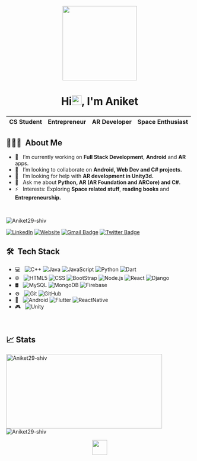 <p align="center">
  <img src="https://github.com/thompsonemerson/thompsonemerson/raw/master/cover-thompson.png" height="200"/>
</p>

<h1 align="center">Hi<img src="https://github.com/TheDudeThatCode/TheDudeThatCode/blob/master/Assets/Hi.gif" width="26px">, I'm Aniket</h1>
<p align = "center">
<h3 align="center">
  
  | CS Student | Entrepreneur | AR Developer | Space Enthusiast |
  | --- | --- | --- | --- |

</h3>
</p>

## 👨🏻‍💻 &nbsp;About Me 

- 🔭 &nbsp; I’m currently working on **Full Stack Development**, **Android** and **AR** apps.
- 👯 &nbsp; I’m looking to collaborate on **Android, Web Dev and C# projects.**
- 🤔 &nbsp; I’m looking for help with **AR development in Unity3d.**
- 💬 &nbsp; Ask me about **Python, AR (AR Foundation and ARCore) and C#.**
- ⚡ &nbsp; Interests: Exploring **Space related stuff**, **reading books** and **Entrepreneurship.**

<br>
<p align="left"> <img src="https://komarev.com/ghpvc/?username=Aniket29-shiv&label=Profile%20views&color=0e75b6&style=flat" alt="Aniket29-shiv" /> </p>

[![LinkedIn](https://img.shields.io/badge/-Aniket%20Chopade-blue?style=flat-square&logo=linkedin&logoColor=white&link=https://www.linkedin.com/in/aniket-chopade-3b7b6518b/)](https://www.linkedin.com/in/aniket-chopade-3b7b6518b/)
[![Website](https://img.shields.io/badge/-Portfolio%20Website-red?style=flat-square&logo=androidauto&logoColor=white&link=https://aniket29-shiv.github.io/aniketchopade.me/)](https://aniket29-shiv.github.io/aniketchopade.me/)
[![Gmail Badge](https://img.shields.io/badge/-aniketchopade2971@gmail.com-c14438?style=flat-square&logo=Gmail&logoColor=white&link=mailto:aniketchopade2971@gmail.com)](mailto:aniketchopade2971@gmail.com)
[![Twitter Badge](https://img.shields.io/badge/-@aniket2971-1ca0f1?style=flat-square&labelColor=1ca0f1&logo=twitter&logoColor=white&link=https://twitter.com/aniket2971)](https://twitter.com/aniket2971)


## 🛠 &nbsp;Tech Stack

- 💻 &nbsp;
  ![C++](https://img.shields.io/badge/-C++-333333?style=flat&logo=C%2B%2B&logoColor=00599C)
  ![Java](https://img.shields.io/badge/-Java-333333?style=flat&logo=Java&logoColor=007396)
  ![JavaScript](https://img.shields.io/badge/-JavaScript-333333?style=flat&logo=javascript)
  ![Python](https://img.shields.io/badge/-Python-333333?style=flat&logo=python)
  ![Dart](https://img.shields.io/badge/-Dart-333333?style=flat&logo=dart)
- 🌐 &nbsp;
  ![HTML5](https://img.shields.io/badge/-HTML5-333333?style=flat&logo=HTML5)
  ![CSS](https://img.shields.io/badge/-CSS-333333?style=flat&logo=CSS3&logoColor=1572B6)
  ![BootStrap](https://img.shields.io/badge/-BootStrap-333333?style=flat&logo=bootstrap&logoColor=1572B6)
  ![Node.js](https://img.shields.io/badge/-Node.js-333333?style=flat&logo=node.js)
  ![React](https://img.shields.io/badge/-React-333333?style=flat&logo=react)
  ![Django](https://img.shields.io/badge/-Django-333333?style=flat&logo=django)
- 🛢 &nbsp;
  ![MySQL](https://img.shields.io/badge/-MySQL-333333?style=flat&logo=mysql)
  ![MongoDB](https://img.shields.io/badge/-MongoDB-333333?style=flat&logo=mongodb)
  ![Firebase](https://img.shields.io/badge/-Firebase-333333?style=flat&logo=firebase)
- ⚙️ &nbsp;
  ![Git](https://img.shields.io/badge/-Git-333333?style=flat&logo=git)
  ![GitHub](https://img.shields.io/badge/-GitHub-333333?style=flat&logo=github)
- 📱 &nbsp;
  ![Android](https://img.shields.io/badge/-Android-333333?style=flat&logo=android)
  ![Flutter](https://img.shields.io/badge/-Flutter-333333?style=flat&logo=flutter)
  ![ReactNative](https://img.shields.io/badge/-React%20Native-333333?style=flat&logo=react)
- 🎮 &nbsp;
  ![Unity](https://img.shields.io/badge/-Unity-333333?style=flat&logo=unity)
  

<br/>

## 📈 Stats

<p><img align="left" src="https://github-readme-stats.vercel.app/api/top-langs?username=Aniket29-shiv&show_icons=true&theme=radical&locale=en&layout=compact" alt="Aniket29-shiv"  height="200" width="420"/></p>

<p>&nbsp;<img align="center" src="https://github-readme-stats.vercel.app/api?username=Aniket29-shiv&show_icons=true&theme=radical&locale=en" alt="Aniket29-shiv" /></p>


<!-- <h3 align="left">Connect with me:</h3>
<p align="left">
<a href="https://www.linkedin.com/in/aniket-chopade-3b7b6518b/" target="blank"><img align="center"  src="iconfinder_square-linkedin_317725.svg" alt="aniket-chopade-3b7b6518b" height="30" width="40" /></a>
<a href="https://twitter.com/aniket2971" target="blank"><img align="center"  src="iconfinder_Social-media_Twitter_4362955.svg" alt="aniket-chopade-3b7b6518b" height="30" width="40" /></a>
</p> -->




<p align="center">
	<img width="40" src="https://github.githubassets.com/images/spinners/octocat-spinner-64.gif"></p>

